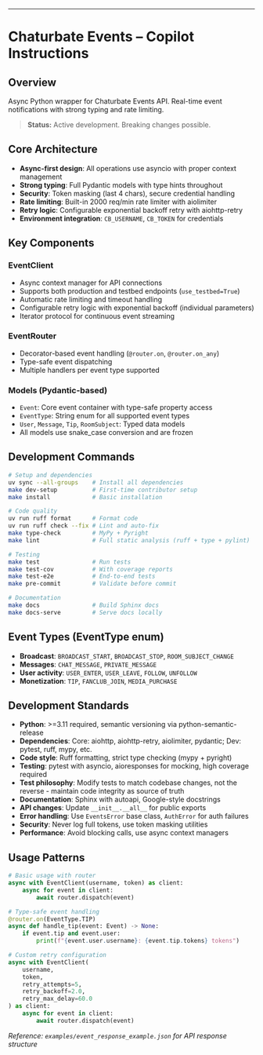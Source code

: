 ---

# Chaturbate Events – Copilot Instructions

## Overview
Async Python wrapper for Chaturbate Events API. Real-time event notifications with strong typing and rate limiting.

> **Status:** Active development. Breaking changes possible.

## Core Architecture
- **Async-first design**: All operations use asyncio with proper context management
- **Strong typing**: Full Pydantic models with type hints throughout
- **Security**: Token masking (last 4 chars), secure credential handling
- **Rate limiting**: Built-in 2000 req/min rate limiter with aiolimiter
- **Retry logic**: Configurable exponential backoff retry with aiohttp-retry
- **Environment integration**: `CB_USERNAME`, `CB_TOKEN` for credentials

## Key Components

### EventClient
- Async context manager for API connections
- Supports both production and testbed endpoints (`use_testbed=True`)
- Automatic rate limiting and timeout handling
- Configurable retry logic with exponential backoff (individual parameters)
- Iterator protocol for continuous event streaming

### EventRouter
- Decorator-based event handling (`@router.on`, `@router.on_any`)
- Type-safe event dispatching
- Multiple handlers per event type supported

### Models (Pydantic-based)
- `Event`: Core event container with type-safe property access
- `EventType`: String enum for all supported event types
- `User`, `Message`, `Tip`, `RoomSubject`: Typed data models
- All models use snake_case conversion and are frozen

## Development Commands
```bash
# Setup and dependencies
uv sync --all-groups    # Install all dependencies
make dev-setup          # First-time contributor setup
make install            # Basic installation

# Code quality
uv run ruff format      # Format code
uv run ruff check --fix # Lint and auto-fix
make type-check         # MyPy + Pyright
make lint               # Full static analysis (ruff + type + pylint)

# Testing
make test               # Run tests
make test-cov           # With coverage reports
make test-e2e           # End-to-end tests
make pre-commit         # Validate before commit

# Documentation
make docs               # Build Sphinx docs
make docs-serve         # Serve docs locally
```

## Event Types (EventType enum)
- **Broadcast**: `BROADCAST_START`, `BROADCAST_STOP`, `ROOM_SUBJECT_CHANGE`
- **Messages**: `CHAT_MESSAGE`, `PRIVATE_MESSAGE`
- **User activity**: `USER_ENTER`, `USER_LEAVE`, `FOLLOW`, `UNFOLLOW`
- **Monetization**: `TIP`, `FANCLUB_JOIN`, `MEDIA_PURCHASE`

## Development Standards
- **Python**: >=3.11 required, semantic versioning via python-semantic-release
- **Dependencies**: Core: aiohttp, aiohttp-retry, aiolimiter, pydantic; Dev: pytest, ruff, mypy, etc.
- **Code style**: Ruff formatting, strict type checking (mypy + pyright)
- **Testing**: pytest with asyncio, aioresponses for mocking, high coverage required
- **Test philosophy**: Modify tests to match codebase changes, not the reverse - maintain code integrity as source of truth
- **Documentation**: Sphinx with autoapi, Google-style docstrings
- **API changes**: Update `__init__.__all__` for public exports
- **Error handling**: Use `EventsError` base class, `AuthError` for auth failures
- **Security**: Never log full tokens, use token masking utilities
- **Performance**: Avoid blocking calls, use async context managers

## Usage Patterns
```python
# Basic usage with router
async with EventClient(username, token) as client:
    async for event in client:
        await router.dispatch(event)

# Type-safe event handling
@router.on(EventType.TIP)
async def handle_tip(event: Event) -> None:
    if event.tip and event.user:
        print(f"{event.user.username}: {event.tip.tokens} tokens")

# Custom retry configuration
async with EventClient(
    username,
    token,
    retry_attempts=5,
    retry_backoff=2.0,
    retry_max_delay=60.0
) as client:
    async for event in client:
        await router.dispatch(event)
```

*Reference: `examples/event_response_example.json` for API response structure*
